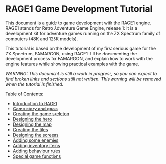 # RAGE1 Game Development Tutorial

This document is a guide to game development with the RAGE1 engine.  RAGE1
stands for Retro Adventure Game Engine, release 1: it is a development kit
for adventure games running on the ZX Spectrum family of computers (48K and
128K models).

This tutorial is based on the development of my first serious game for the
ZX Spectrum, FAMARGON, using RAGE1.  I'll be documenting the development
process for FAMARGON, and explain how to work with the engine features while
showing practical examples with the game.

_WARNING: This document is still a work in progress, so you can expect to
find broken links and sections still not written.  This warning will be
removed when the tutorial is finished._

Table of Contents:

- [Introduction to RAGE1](INTRO.md)
- [Game story and goals](STORY.md)
- [Creating the game skeleton](SKELETON.md)
- [Designing the hero](HERO.md)
- [Designing the map](MAP.md)
- [Creating the tiles](BTILES.md)
- [Designing the screens](SCREENS.md)
- [Adding some enemies](ENEMIES.md)
- [Adding inventory items](INVENTORY.md)
- [Adding behaviour rules](RULES.md)
- [Special game functions](FUNCTIONS.md)

